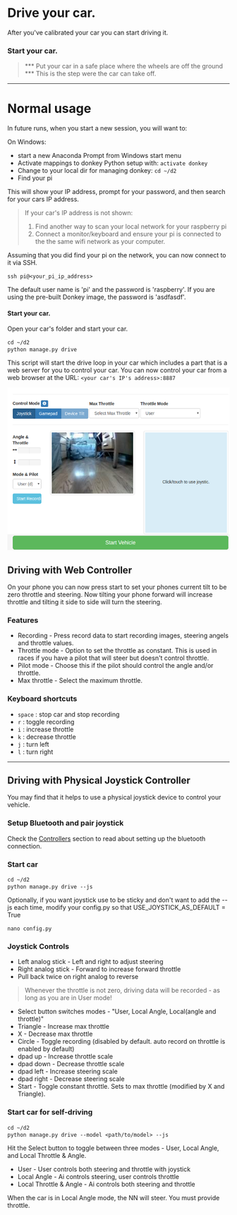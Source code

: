 # Drive your car.

After you've calibrated your car you can start driving it. 

### Start your car.
 
> *** Put your car in a safe place where the wheels are off the ground *** This
is the step were the car can take off. 

---
# Normal usage
In future runs, when you start a new session, you will want to:

On Windows:

* start a new Anaconda Prompt from Windows start menu
* Activate mappings to donkey Python setup with: ```activate donkey```
* Change to your local dir for managing donkey: ```cd ~/d2```
* Find your pi


This will show your IP address, prompt for your password, and then search 
for your cars IP address. 

> If your car's IP address is not shown:
>
> 1. Find another way to scan your local network for your raspberry pi 
> 2. Connect a monitor/keyboard and ensure your pi is connected to the the same wifi network as your computer. 


Assuming that you did find your pi on the network, you can now connect to it via SSH. 

```
ssh pi@<your_pi_ip_address>
```

The default user name is 'pi' and the password is 'raspberry'.  If you are using the pre-built Donkey image, the password is 'asdfasdf'.


#### Start your car.
Open your car's folder and start your car. 
```
cd ~/d2
python manage.py drive
```

This script will start the drive loop in your car which includes a part that 
is a web server for you to control your car. You can now control your car
from a web browser at the URL: `<your car's IP's address>:8887`

![drive UI](../assets/drive_UI.png)

## Driving with Web Controller
On your phone you can now press start to set your phones current tilt to be
zero throttle and steering. Now tilting your phone forward will increase throttle and tilting it side to side will turn the steering. 


### Features
* Recording - Press record data to start recording images, steering angels and throttle values. 
* Throttle mode - Option to set the throttle as constant. This is used in 
races if you have a pilot that will steer but doesn't control throttle. 
* Pilot mode - Choose this if the pilot should control the angle and/or throttle.
* Max throttle - Select the maximum throttle.

### Keyboard shortcuts
* `space` : stop car and stop recording
* `r` : toggle recording
* `i` : increase throttle
* `k` : decrease throttle
* `j` : turn left 
* `l` : turn right 

----

## Driving with Physical Joystick Controller

You may find that it helps to use a physical joystick device to control your vehicle.

### Setup Bluetooth and pair joystick
Check the [Controllers](/parts/controllers/#physical-joystick-controller) section to read about setting up the bluetooth connection.

### Start car
```
cd ~/d2
python manage.py drive --js
```

Optionally, if you want joystick use to be sticky and don't want to add the --js each time, modify your config.py so that USE_JOYSTICK_AS_DEFAULT = True
```
nano config.py
```


### Joystick Controls

* Left analog stick - Left and right to adjust steering
* Right analog stick - Forward to increase forward throttle
* Pull back twice on right analog to reverse

> Whenever the throttle is not zero, driving data will be recorded - as long as you are in User mode!

* Select button switches modes - "User, Local Angle, Local(angle and throttle)"
* Triangle - Increase max throttle
* X  - Decrease max throttle
* Circle - Toggle recording (disabled by default. auto record on throttle is enabled by default)
* dpad up - Increase throttle scale
* dpad down - Decrease throttle scale
* dpad left - Increase steering scale
* dpad right - Decrease steering scale
* Start - Toggle constant throttle. Sets to max throttle (modified by X and Triangle).


### Start car for self-driving
```
cd ~/d2
python manage.py drive --model <path/to/model> --js
```

Hit the Select button to toggle between three modes - User, Local Angle, and Local Throttle & Angle.

* User - User controls both steering and throttle with joystick
* Local Angle - Ai controls steering, user controls throttle
* Local Throttle & Angle - Ai controls both steering and throttle

When the car is in Local Angle mode, the NN will steer. You must provide throttle.



